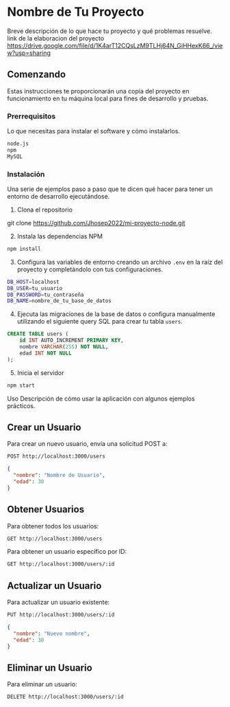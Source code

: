 # Nombre de Tu Proyecto

Breve descripción de lo que hace tu proyecto y qué problemas resuelve.
link de la elaboracion del proyecto
https://drive.google.com/file/d/1K4arT12CQsLzM9TLHj64N_GiHHexK66_/view?usp=sharing

## Comenzando

Estas instrucciones te proporcionarán una copia del proyecto en funcionamiento en tu máquina local para fines de desarrollo y pruebas.

### Prerrequisitos

Lo que necesitas para instalar el software y cómo instalarlos.

```bash
node.js
npm
MySQL
```

### Instalación

Una serie de ejemplos paso a paso que te dicen qué hacer para tener un entorno de desarrollo ejecutándose.

1. Clona el repositorio

git clone https://github.com/Jhosep2022/mi-proyecto-node.git

2. Instala las dependencias NPM

```bash
npm install
```

3. Configura las variables de entorno creando un archivo `.env` en la raíz del proyecto y completándolo con tus configuraciones.
```bash
DB_HOST=localhost
DB_USER=tu_usuario
DB_PASSWORD=tu_contraseña
DB_NAME=nombre_de_tu_base_de_datos
```


4. Ejecuta las migraciones de la base de datos o configura manualmente utilizando el siguiente query SQL para crear tu tabla `users`.

```sql
CREATE TABLE users (
    id INT AUTO_INCREMENT PRIMARY KEY,
    nombre VARCHAR(255) NOT NULL,
    edad INT NOT NULL
);
```

5. Inicia el servidor
```bash
npm start
```

Uso
Descripción de cómo usar la aplicación con algunos ejemplos prácticos.

## Crear un Usuario
Para crear un nuevo usuario, envía una solicitud POST a:
```bash
POST http://localhost:3000/users
```
```json
{
  "nombre": "Nombre de Usuario",
  "edad": 30
}
```

## Obtener Usuarios
Para obtener todos los usuarios:

```bash
GET http://localhost:3000/users
```
Para obtener un usuario específico por ID:

```bash
GET http://localhost:3000/users/:id
```

## Actualizar un Usuario
Para actualizar un usuario existente:

```bash
PUT http://localhost:3000/users/:id
```

```json
{
  "nombre": "Nuevo nombre",
  "edad": 30
}
```

## Eliminar un Usuario
Para eliminar un usuario:

```bash
DELETE http://localhost:3000/users/:id
```
